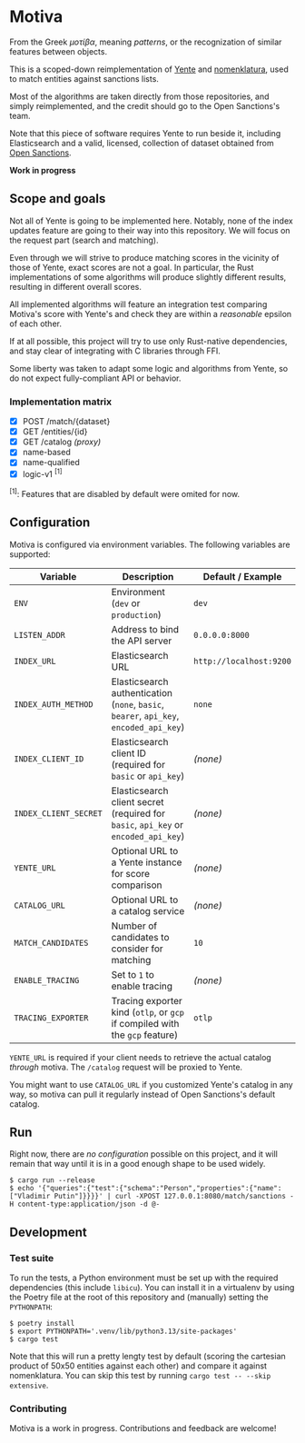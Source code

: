 # Motiva

From the Greek _μοτίβα_, meaning _patterns_, or the recognization of similar features between objects.

This is a scoped-down reimplementation of [Yente](https://github.com/opensanctions/yente) and [nomenklatura](https://github.com/opensanctions/nomenklatura), used to match entities against sanctions lists.

Most of the algorithms are taken directly from those repositories, and simply reimplemented, and the credit should go to the Open Sanctions's team.

Note that this piece of software requires Yente to run beside it, including Elasticsearch and a valid, licensed, collection of dataset obtained from [Open Sanctions](https://www.opensanctions.org/licensing/).

**Work in progress**

## Scope and goals

Not all of Yente is going to be implemented here. Notably, none of the index updates feature are going to their way into this repository. We will focus on the request part (search and matching).

Even through we will strive to produce matching scores in the vicinity of those of Yente, exact scores are not a goal. In particular, the Rust implementations of some algorithms will produce slightly different results, resulting in different overall scores.

All implemented algorithms will feature an integration test comparing Motiva's score with Yente's and check they are within a _reasonable_ epsilon of each other.

If at all possible, this project will try to use only Rust-native dependencies, and stay clear of integrating with C libraries through FFI.

Some liberty was taken to adapt some logic and algorithms from Yente, so do not expect fully-compliant API or behavior.

### Implementation matrix

 - [x] POST /match/{dataset}
 - [x] GET /entities/{id}
 - [x] GET /catalog _(proxy)_
 - [x] name-based
 - [x] name-qualified
 - [x] logic-v1 <sup>[1]</sup>

<sup>[1]</sup>: Features that are disabled by default were omited for now.

## Configuration

Motiva is configured via environment variables. The following variables are supported:

| Variable              | Description                                                                            | Default / Example       |
| --------------------- | -------------------------------------------------------------------------------------- | ----------------------- |
| `ENV`                 | Environment (`dev` or `production`)                                                    | `dev`                   |
| `LISTEN_ADDR`         | Address to bind the API server                                                         | `0.0.0.0:8000`          |
| `INDEX_URL`           | Elasticsearch URL                                                                      | `http://localhost:9200` |
| `INDEX_AUTH_METHOD`   | Elasticsearch authentication (`none`, `basic`, `bearer`, `api_key`, `encoded_api_key`) | `none`                  |
| `INDEX_CLIENT_ID`     | Elasticsearch client ID (required for `basic` or `api_key`)                            | _(none)_                |
| `INDEX_CLIENT_SECRET` | Elasticsearch client secret (required for `basic`, `api_key` or `encoded_api_key`)     | _(none)_                |
| `YENTE_URL`           | Optional URL to a Yente instance for score comparison                                  | _(none)_                |
| `CATALOG_URL`         | Optional URL to a catalog service                                                      | _(none)_                |
| `MATCH_CANDIDATES`    | Number of candidates to consider for matching                                          | `10`                    |
| `ENABLE_TRACING`      | Set to `1` to enable tracing                                                           | _(none)_                |
| `TRACING_EXPORTER`    | Tracing exporter kind (`otlp`, or `gcp` if compiled with the `gcp` feature)            | `otlp`                  |

`YENTE_URL` is required if your client needs to retrieve the actual catalog _through_ motiva. The `/catalog` request will be proxied to Yente.

You might want to use `CATALOG_URL` if you customized Yente's catalog in any way, so motiva can pull it regularly instead of Open Sanctions's default catalog.

## Run

Right now, there are _no configuration_ possible on this project, and it will remain that way until it is in a good enough shape to be used widely.

```
$ cargo run --release
$ echo '{"queries":{"test":{"schema":"Person","properties":{"name":["Vladimir Putin"]}}}}' | curl -XPOST 127.0.0.1:8080/match/sanctions -H content-type:application/json -d @-
```

## Development

### Test suite

To run the tests, a Python environment must be set up with the required dependencies (this include `libicu`). You can install it in a virtualenv by using the Poetry file at the root of this repository and (manually) setting the `PYTHONPATH`:

```
$ poetry install
$ export PYTHONPATH='.venv/lib/python3.13/site-packages'
$ cargo test
```

Note that this will run a pretty lengty test by default (scoring the cartesian product of 50x50 entities against each other) and compare it against nomenklatura. You can skip this test by running `cargo test -- --skip extensive`.

### Contributing

Motiva is a work in progress. Contributions and feedback are welcome!
